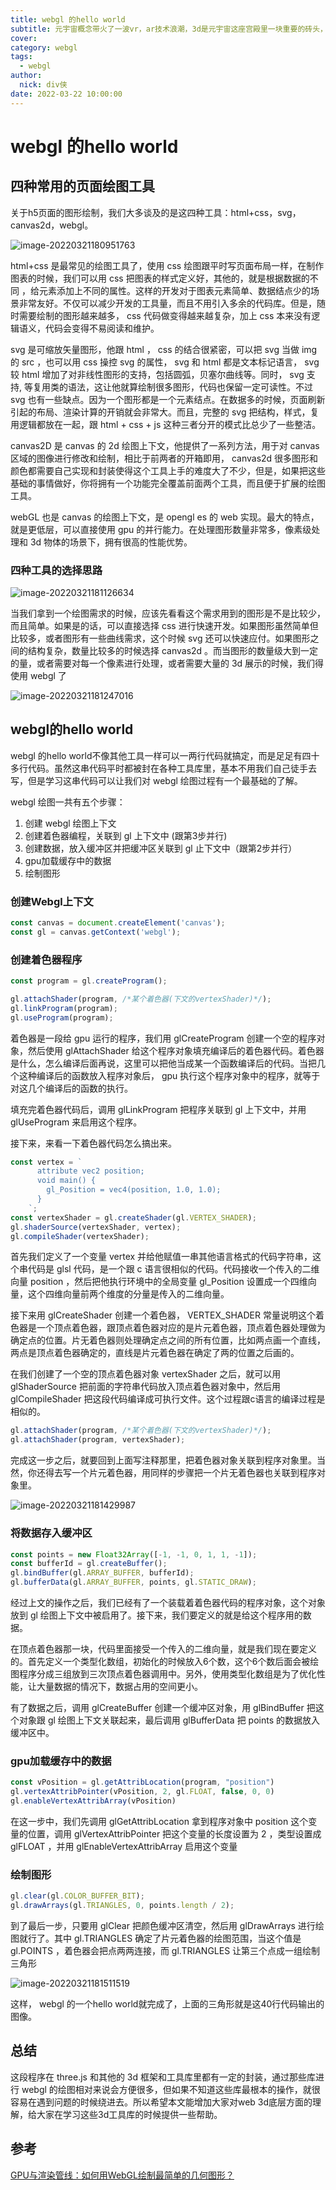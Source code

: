 ```yaml
---
title: webgl 的hello world
subtitle: 元宇宙概念带火了一波vr，ar技术浪潮，3d是元宇宙这座宫殿里一块重要的砖头，本文简单介绍了webgl画一个基础图形的流程，希望你了解之后，在使用3d渲染库的时间可以少点迷糊·
cover: 
category: webgl
tags:
  - webgl
author:
  nick: div侠
date: 2022-03-22 10:00:00
---
```

# webgl 的hello world

## 四种常用的页面绘图工具

关于h5页面的图形绘制，我们大多谈及的是这四种工具：html+css，svg， canvas2d，webgl。

![image-20220321180951763](https://img14.360buyimg.com/imagetools/jfs/t1/86234/17/24971/109773/6238508eE1129336e/48691d3a29639d9e.png)

html+css 是最常见的绘图工具了，使用 css 绘图跟平时写页面布局一样，在制作图表的时候，我们可以用 css 把图表的样式定义好，其他的，就是根据数据的不同 ，给元素添加上不同的属性。这样的开发对于图表元素简单、数据结点少的场景非常友好。不仅可以减少开发的工具量，而且不用引入多余的代码库。但是，随时需要绘制的图形越来越多， css 代码做变得越来越复杂，加上 css 本来没有逻辑语义，代码会变得不易阅读和维护。



svg 是可缩放矢量图形，他跟 html ， css 的结合很紧密，可以把 svg 当做 img 的 src ，也可以用 css 操控 svg 的属性， svg 和 html 都是文本标记语言， svg 较 html 增加了对非线性图形的支持，包括圆弧，贝塞尔曲线等。同时， svg 支持<g>, <defs> 等复用类的语法，这让他就算绘制很多图形，代码也保留一定可读性。不过 svg 也有一些缺点。因为一个图形都是一个元素结点。在数据多的时候，页面刷新引起的布局、渲染计算的开销就会非常大。而且，完整的 svg 把结构，样式，复用逻辑都放在一起，跟 html + css + js 这种三者分开的模式比总少了一些整洁。



 canvas2D 是 canvas 的 2d 绘图上下文，他提供了一系列方法，用于对 canvas 区域的图像进行修改和绘制，相比于前两者的开箱即用， canvas2d 很多图形和颜色都需要自己实现和封装使得这个工具上手的难度大了不少，但是，如果把这些基础的事情做好，你将拥有一个功能完全覆盖前面两个工具，而且便于扩展的绘图工具。



 webGL 也是 canvas 的绘图上下文，是 opengl   es 的 web 实现。最大的特点，就是更低层，可以直接使用 gpu 的并行能力。在处理图形数量非常多，像素级处理和 3d 物体的场景下，拥有很高的性能优势。



### 四种工具的选择思路

![image-20220321181126634](https://img14.360buyimg.com/imagetools/jfs/t1/183354/6/22155/183128/6238508fE8ac55cb5/7ac62a4ae9563a2f.png)

当我们拿到一个绘图需求的时候，应该先看看这个需求用到的图形是不是比较少，而且简单。如果是的话，可以直接选择 css 进行快速开发。如果图形虽然简单但比较多，或者图形有一些曲线需求，这个时候 svg 还可以快速应付。如果图形之间的结构复杂，数量比较多的时候选择 canvas2d 。而当图形的数量级大到一定的量，或者需要对每一个像素进行处理，或者需要大量的 3d 展示的时候，我们得使用 webgl 了

![image-20220321181247016](https://img10.360buyimg.com/imagetools/jfs/t1/168269/7/29168/91903/6238508fE93c32d6e/d5a3c1af5901fa2a.png)



## webgl的hello world

 webgl 的hello world不像其他工具一样可以一两行代码就搞定，而是足足有四十多行代码。虽然这串代码平时都被封在各种工具库里，基本不用我们自己徒手去写，但是学习这串代码可以让我们对 webgl 绘图过程有一个最基础的了解。

 webgl 绘图一共有五个步骤：

1. 创建 webgl 绘图上下文
2. 创建着色器编程，关联到 gl 上下文中 (跟第3步并行)
3. 创建数据，放入缓冲区并把缓冲区关联到 gl 止下文中（跟第2步并行）
4. gpu加载缓存中的数据
5. 绘制图形

### 创建Webgl上下文

```js
const canvas = document.createElement('canvas');
const gl = canvas.getContext('webgl');
```

### 创建着色器程序

```js
const program = gl.createProgram();

gl.attachShader(program, /*某个着色器(下文的vertexShader)*/);
gl.linkProgram(program);
gl.useProgram(program);
```

着色器是一段给 gpu 运行的程序，我们用 glCreateProgram 创建一个空的程序对象，然后使用 glAttachShader 给这个程序对象填充编译后的着色器代码。着色器是什么，怎么编译后面再说，这里可以把他当成某一个函数编译后的代码。当把几个这种编译后的函数放入程序对象后， gpu 执行这个程序对象中的程序，就等于对这几个编译后的函数的执行。

填充完着色器代码后，调用 glLinkProgram 把程序关联到 gl 上下文中，并用 glUseProgram 来启用这个程序。

接下来，来看一下着色器代码怎么搞出来。

```js
const vertex = `
      attribute vec2 position;
      void main() {
        gl_Position = vec4(position, 1.0, 1.0);
      }
    `;
const vertexShader = gl.createShader(gl.VERTEX_SHADER);
gl.shaderSource(vertexShader, vertex);
gl.compileShader(vertexShader);
```

首先我们定义了一个变量 vertex 并给他赋值一串其他语言格式的代码字符串，这个串代码是 glsl 代码，是一个跟 c 语言很相似的代码。代码接收一个传入的二维向量 position ，然后把他执行环境中的全局变量 gl_Position 设置成一个四维向量，这个四维向量前两个维度的分量是传入的二维向量。

接下来用 glCreateShader 创建一个着色器， VERTEX_SHADER 常量说明这个着色器是一个顶点着色器，跟顶点着色器对应的是片元着色器，顶点着色器处理做为确定点的位置。片无着色器则处理确定点之间的所有位置，比如两点画一个直线，两点是顶点着色器确定的，直线是片元着色器在确定了两的位置之后画的。

在我们创建了一个空的顶点着色器对象 vertexShader 之后，就可以用 glShaderSource 把前面的字符串代码放入顶点着色器对象中，然后用 glCompileShader 把这段代码编译成可执行文件。这个过程跟c语言的编译过程是相似的。

```js
gl.attachShader(program, /*某个着色器(下文的vertexShader)*/);
gl.attachShader(program, vertexShader);
```



完成这一步之后，就要回到上面写注释那里，把着色器对象关联到程序对象里。当然，你还得去写一个片元着色器，用同样的步骤把一个片无着色器也关联到程序对象里。

![image-20220321181429987](https://img13.360buyimg.com/imagetools/jfs/t1/130054/38/26070/608103/62385090Efda6e3bb/d3b4922a386b6e65.png)

### 将数据存入缓冲区

```js
const points = new Float32Array([-1, -1, 0, 1, 1, -1]);
const bufferId = gl.createBuffer();
gl.bindBuffer(gl.ARRAY_BUFFER, bufferId);
gl.bufferData(gl.ARRAY_BUFFER, points, gl.STATIC_DRAW);
```

经过上文的操作之后，我们已经有了一个装载着着色器代码的程序对象，这个对象放到 gl 绘图上下文中被启用了。接下来，我们要定义的就是给这个程序用的数据。

在顶点着色器那一块，代码里面接受一个传入的二维向量，就是我们现在要定义的。首先定义一个类型化数组，初始化的时候放入6个数，这个6个数后面会被绘图程序分成三组放到三次顶点着色器调用中。另外，使用类型化数组是为了优化性能，让大量数据的情况下，数据占用的空间更小。

有了数据之后，调用 glCreateBuffer 创建一个缓冲区对象，用 glBindBuffer 把这个对象跟 gl 绘图上下文关联起来，最后调用 glBufferData 把 points 的数据放入缓冲区中。

### gpu加载缓存中的数据

```js
const vPosition = gl.getAttribLocation(program, "position")
gl.vertexAttribPointer(vPosition, 2, gl.FLOAT, false, 0, 0)
gl.enableVertexAttribArray(vPosition)
```

在这一步中，我们先调用 glGetAttribLocation 拿到程序对象中 position 这个变量的位置，调用 glVertexAttribPointer 把这个变量的长度设置为 2 ，类型设置成 glFLOAT ，并用 glEnableVertexAttribArray 启用这个变量

### 绘制图形

```js
gl.clear(gl.COLOR_BUFFER_BIT);
gl.drawArrays(gl.TRIANGLES, 0, points.length / 2);
```

到了最后一步，只要用 glClear 把颜色缓冲区清空，然后用 glDrawArrays 进行绘图就行了。其中 gl.TRIANGLES 确定了片元着色器的绘图范围，当这个值是 gl.POINTS ，着色器会把点两两连接，而 gl.TRIANGLES 让第三个点成一组绘制三角形

![image-20220321181511519](https://img10.360buyimg.com/imagetools/jfs/t1/216139/31/15424/19802/62385090E8cea7ba3/a2c5a8ce4597e269.png)

这样， webgl 的一个hello world就完成了，上面的三角形就是这40行代码输出的图像。

## 总结

这段程序在 three.js 和其他的 3d 框架和工具库里都有一定的封装，通过那些库进行 webgl 的绘图相对来说会方便很多，但如果不知道这些库最根本的操作，就很容易在遇到问题的时候绕进去。所以希望本文能增加大家对web 3d底层方面的理解，给大家在学习这些3d工具库的时候提供一些帮助。

## 参考

[ GPU与渲染管线：如何用WebGL绘制最简单的几何图形？](https://time.geekbang.org/column/article/63c01cb24d76d96cfd6a9ce64db6a623/share?code=CsdMNTf%2FboqZugxI1qspWwJxCaw2PUoiTwhMmOZ4Klw%3D&source=app_share)
